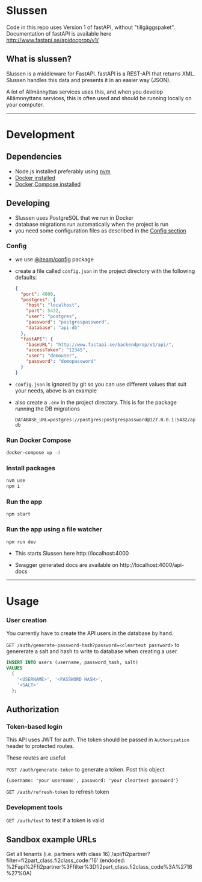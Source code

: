 # Slussen

Code in this repo uses Version 1 of fastAPI, without "tillgäggspaket".
Documentation of fastAPI is available here http://www.fastapi.se/apidocprop/v1/

## What is slussen?

Slussen is a middleware for FastAPI. fastAPI is a REST-API that returns XML. Slussen handles this data and presents it in an easier way (JSON).

A lot of Allmännyttas services uses this, and when you develop Allämnnyttans services, this is often used and should be running locally on your computer.

---

# Development

## Dependencies

- Node.js installed preferably using [nvm](https://github.com/nvm-sh/nvm#installing-and-updating)
- [Docker installed](https://docs.docker.com/get-docker/)
- [Docker Compose installed](https://docs.docker.com/compose/install/)

## Developing

- Slussen uses PostgreSQL that we run in Docker
- database migrations run automatically when the project is run
- you need some configuration files as described in the [Config section](#-Config)

### Config

- we use [@iteam/config](https://iteam1337.github.io/#/config/examples) package

- create a file called `config.json` in the project directory with the following defaults:

  ```json
  {
    "port": 4000,
    "postgres": {
      "host": "localhost",
      "port": 5432,
      "user": "postgres",
      "password": "postgrespassword",
      "database": "api-db"
    },
    "fastAPI": {
      "baseURL": "http://www.fastapi.se/backendprop/v1/api/",
      "accessToken": "12345",
      "user": "demouser",
      "password": "demopassword"
    }
  }
  ```

- `config.json` is ignored by git so you can use different values that suit your needs, above is an example

- also create a `.env` in the project directory. This is for the package running the DB migrations

  ```
  DATABASE_URL=postgres://postgres:postgrespassword@127.0.0.1:5432/api-db
  ```

### Run Docker Compose

```bash
docker-compose up -d
```

### Install packages

```bash
nvm use
npm i
```

### Run the app

```
npm start
```

### Run the app using a file watcher

```
npm run dev
```

- This starts Slussen here http://localhost:4000

- Swagger generated docs are available on http://localhost:4000/api-docs

---

# Usage

### User creation

You currently have to create the API users in the database by hand.

`GET /auth/generate-password-hash?password=<cleartext password>` to genererate a salt and hash to write to database when creating a user

```sql
INSERT INTO users (username, password_hash, salt)
VALUES
  (
    '<USERNAME>', '<PASSWORD HASH>',
    '<SALT>'
  );

```

## Authorization

### Token-based login

This API uses JWT for auth. The token should be passed in `Authorization` header to protected routes.

These routes are useful:

`POST /auth/generate-token` to generate a token. Post this object

```
{username: 'your username', password: 'your cleartext password'}
```

`GET /auth/refresh-token` to refresh token

### Development tools

`GET /auth/test` to test if a token is valid

## Sandbox example URLs

Get all tenants (i.e. partners with class 16)
/api/fi2partner?filter=fi2part_class.fi2class_code:'16'
(endoded: %2Fapi%2Ffi2partner%3Ffilter%3Dfi2part_class.fi2class_code%3A%2716%27%0A)
